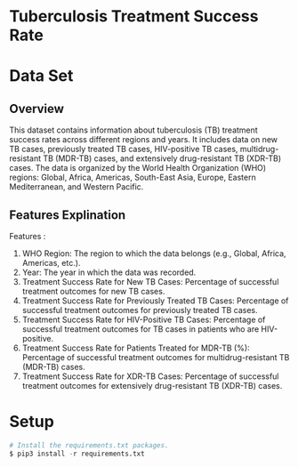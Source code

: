 # Tuberculosis Treatment Success Rate 

# Data Set

## Overview 

This dataset contains information about tuberculosis (TB) treatment success rates across different regions and years. It includes data on new TB cases, previously treated TB cases, HIV-positive TB cases, multidrug-resistant TB (MDR-TB) cases, and extensively drug-resistant TB (XDR-TB) cases. The data is organized by the World Health Organization (WHO) regions: Global, Africa, Americas, South-East Asia, Europe, Eastern Mediterranean, and Western Pacific.

## Features Explination 

Features :

1. WHO Region: The region to which the data belongs (e.g., Global, Africa, Americas, etc.).
2. Year: The year in which the data was recorded.
3. Treatment Success Rate for New TB Cases: Percentage of successful treatment outcomes for new TB cases.
4. Treatment Success Rate for Previously Treated TB Cases: Percentage of successful treatment outcomes for previously treated TB cases.
5. Treatment Success Rate for HIV-Positive TB Cases: Percentage of successful treatment outcomes for TB cases in patients who are HIV-positive.
6. Treatment Success Rate for Patients Treated for MDR-TB (%): Percentage of successful treatment outcomes for multidrug-resistant TB (MDR-TB) cases.
7. Treatment Success Rate for XDR-TB Cases: Percentage of successful treatment outcomes for extensively drug-resistant TB (XDR-TB) cases.


# Setup

```python
# Install the requirements.txt packages.
$ pip3 install -r requirements.txt
